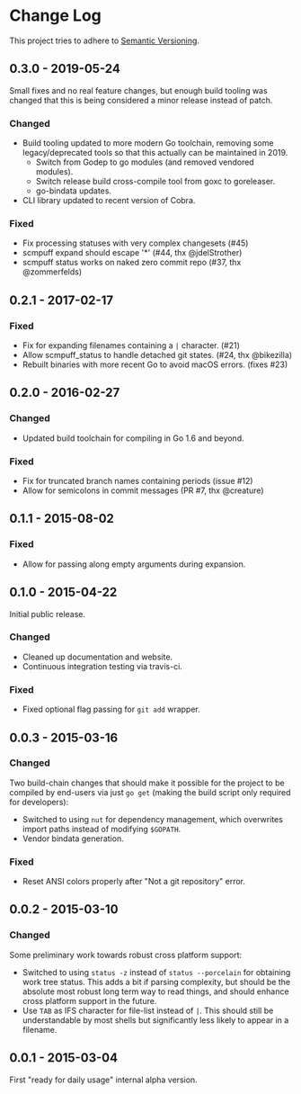 # Change Log
This project tries to adhere to [Semantic Versioning](https://semver.org/).

## 0.3.0 - 2019-05-24
Small fixes and no real feature changes, but enough build tooling was
changed that this is being considered a minor release instead of patch.

### Changed
- Build tooling updated to more modern Go toolchain, removing some legacy/deprecated tools so that this actually can be maintained in 2019.
    - Switch from Godep to go modules (and removed vendored modules).
    - Switch release build cross-compile tool from goxc to goreleaser.
    - go-bindata updates.
- CLI library updated to recent version of Cobra.

### Fixed
- Fix processing statuses with very complex changesets (#45)
- scmpuff expand should escape '*' (#44, thx @jdelStrother)
- scmpuff status works on naked zero commit repo (#37, thx @zommerfelds)

## 0.2.1 - 2017-02-17
### Fixed
- Fix for expanding filenames containing a `|` character. (#21)
- Allow scmpuff_status to handle detached git states. (#24, thx @bikezilla)
- Rebuilt binaries with more recent Go to avoid macOS errors. (fixes #23)

## 0.2.0 - 2016-02-27
### Changed
- Updated build toolchain for compiling in Go 1.6 and beyond.

### Fixed
- Fix for truncated branch names containing periods (issue #12)
- Allow for semicolons in commit messages (PR #7, thx @creature)


## 0.1.1 - 2015-08-02
### Fixed
- Allow for passing along empty arguments during expansion.

## 0.1.0 - 2015-04-22
Initial public release.

### Changed
- Cleaned up documentation and website.
- Continuous integration testing via travis-ci.

### Fixed
- Fixed optional flag passing for `git add` wrapper.


## 0.0.3 - 2015-03-16
### Changed
Two build-chain changes that should make it possible for the project to be
compiled by end-users via just `go get` (making the build script only required
for developers):
- Switched to using `nut` for dependency management, which overwrites import
  paths instead of modifying `$GOPATH`.
- Vendor bindata generation.

### Fixed
- Reset ANSI colors properly after "Not a git repository" error.


## 0.0.2 - 2015-03-10
### Changed
Some preliminary work towards robust cross platform support:
- Switched to using `status -z` instead of `status --porcelain` for obtaining
  work tree status.  This adds a bit if parsing complexity, but should be the
  absolute most robust long term way to read things, and should enhance cross
  platform support in the future.
- Use `TAB` as IFS character for file-list instead of `|`. This should still be
  understandable by most shells but significantly less likely to appear in a
  filename.


## 0.0.1 - 2015-03-04
First "ready for daily usage" internal alpha version.
